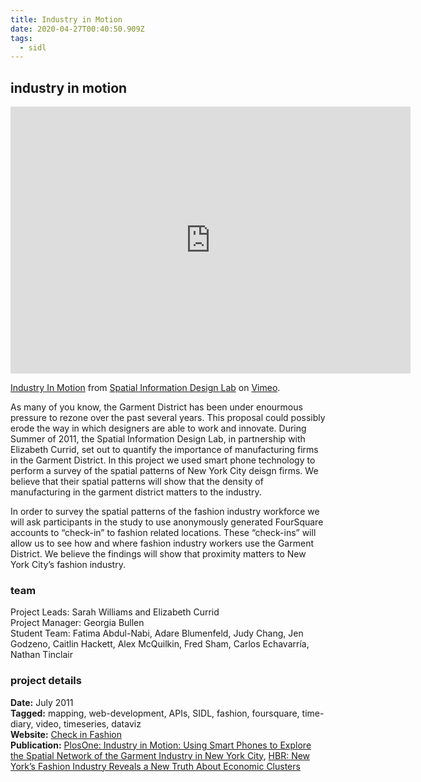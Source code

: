```yaml
---
title: Industry in Motion
date: 2020-04-27T00:40:50.909Z
tags:
  - sidl
---
```


## industry in motion

<iframe src="https://player.vimeo.com/video/35304141" width="640" height="427" frameborder="0" webkitallowfullscreen="" mozallowfullscreen="" allowfullscreen=""></iframe>

[Industry In Motion](https://vimeo.com/35304141) from [Spatial Information Design Lab](https://vimeo.com/sidl) on [Vimeo](https://vimeo.com).

As many of you know, the Garment District has been under enourmous pressure to rezone over the past several years. This proposal could possibly erode the way in which designers are able to work and innovate. During Summer of 2011, the Spatial Information Design Lab, in partnership with Elizabeth Currid, set out to quantify the importance of manufacturing firms in the Garment District. In this project we used smart phone technology to perform a survey of the spatial patterns of New York City deisgn firms. We believe that their spatial patterns will show that the density of manufacturing in the garment district matters to the industry.

In order to survey the spatial patterns of the fashion industry workforce we will ask participants in the study to use anonymously generated FourSquare accounts to “check-in” to fashion related locations. These “check-ins” will allow us to see how and where fashion industry workers use the Garment District. We believe the findings will show that proximity matters to New York City’s fashion industry.

### team

Project Leads: Sarah Williams and Elizabeth Currid  
Project Manager: Georgia Bullen  
Student Team: Fatima Abdul-Nabi, Adare Blumenfeld, Judy Chang, Jen Godzeno, Caitlin Hackett, Alex McQuilkin, Fred Sham, Carlos Echavarría, Nathan Tinclair  

### project details

**Date:** July 2011  
**Tagged:** mapping, web-development, APIs, SIDL, fashion, foursquare, time-diary, video, timeseries, dataviz  
**Website:** [Check in Fashion](http://www.checkinfashion.com/)  
**Publication:** [PlosOne: Industry in Motion: Using Smart Phones to Explore the Spatial Network of the Garment Industry in New York City](http://journals.plos.org/plosone/article?id=10.1371/journal.pone.0086165), [HBR: New York’s Fashion Industry Reveals a New Truth About Economic Clusters](https://hbr.org/2014/02/new-yorks-fashion-industry-reveals-a-new-truth-about-economic-clusters/)